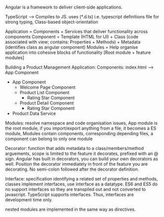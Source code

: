 Angular is a framework to deliver client-side applications.

TypeScript --> Compiles to JS. uses (*.d.ts) i.e. typescript definitions file for strong typing, Class-based object-orientation

Application = Components + Services that deliver functionality across components
Component = Template (HTML for UI) + Class (code associated with view; contains: Properties + Methods) + Metadata (identifies class as angular component)
Modules = Help organise application into cohesive blocks of functionality [Root module + feature modules]

Building a Product Management Application:
Components: index.html --> App Component
+ App Component
    - Welcome Page Component
    - Product List Component
        - Rating Star Component
    - Product Detail Component
        - Rating Star Component
+ Product Data Service

Modules: resolve namespace and code organisation issues, App module is the root module, if you import/export anything from a file, it becomes a ES module, Modules contain components, corresponding depending files, a component can belong to only one module

Decorator: function that adds metadata to a class/members/method arguements, scope is limited to the feature it decorates, prefixed with an @ sign. Angular has built in decorators, you can build your own decorators as well. Position the decorator immediately in front of the feature you are decorating. No semi-colon followed after the decorator definition.

Interface: specification identifying a related set of properties and methods, classes implement interfaces, use interface as a datatype. ES6 and ES5 do no support interfaces so they are transpiled out and not converted to javascript. TypeScript supports interfaces. Thus, interfaces are development time only. 

nested modules are implemented in the same way as directives.